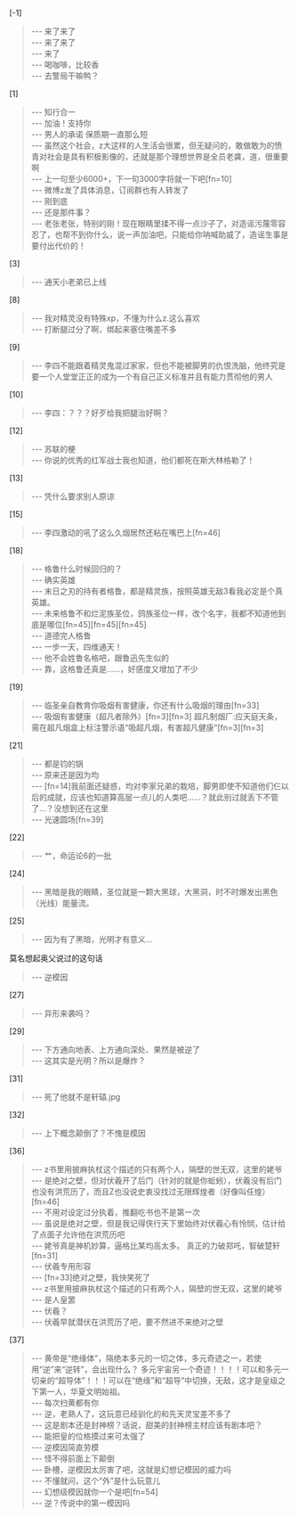 
[-1] 
>--- 来了来了<br>
>--- 来了来了<br>
>--- 来了<br>
>--- 喝咖啡，比较香<br>
>--- 去警局干嘛鸭？<br>

[1] 
>--- 知行合一<br>
>--- 加油！支持你<br>
>--- 男人的承诺 保质期一直那么短<br>
>--- 虽然这个社会，z大这样的人生活会很累，但无疑问的，敢做敢为的愤青对社会是具有积极影像的，还就是那个理想世界是全员老龚，道，很重要啊<br>
>--- 上一句至少6000+，下一句3000字将就一下吧[fn=10]<br>
>--- 微博z发了具体消息，订阅群也有人转发了<br>
>--- 刚到底<br>
>--- 还是那件事？<br>
>--- 老张老张，特别的刚！现在眼睛里揉不得一点沙子了，对造谣污蔑零容忍了，也帮不到你什么，说一声加油吧，只能给你呐喊助威了，造谣生事是要付出代价的！<br>

[3] 
>--- 通天小老弟已上线<br>

[8] 
>--- 我对精灵没有特殊xp，不懂为什么z.这么喜欢<br>
>--- 打断腿过分了啊，绑起来塞住嘴差不多<br>

[9] 
>--- 李四不能跟着精灵鬼混过家家，但也不能被脚男的仇恨洗脑，他终究是要一个人堂堂正正的成为一个有自己正义标准并且有能力贯彻他的男人<br>

[10] 
>--- 李四：？？？好歹给我把腿治好啊？<br>

[12] 
>--- 苏联的梗<br>
>--- 你说的优秀的红军战士我也知道，他们都死在斯大林格勒了！<br>

[13] 
>--- 凭什么要求别人原谅<br>

[15] 
>--- 李四激动的吼了这么久烟居然还粘在嘴巴上[fn=46]<br>

[18] 
>--- 格鲁什么时候回归的？<br>
>--- 确实英雄<br>
>--- 末日之刃的持有者格鲁，都是精灵族，按照英雄无敌3看我必定是个真英雄。<br>
>--- 未来格鲁不和烂泥族圣位，鸽族圣位一样，改个名字，我都不知道他到底是哪位[fn=45][fn=45][fn=45]<br>
>--- 道德完人格鲁<br>
>--- 一步一天，四维通天！<br>
>--- 他不会姓鲁名格吧，跟鲁迅先生似的<br>
>--- 靠，这格鲁还真是……，好感度又增加了不少<br>

[19] 
>--- 临圣亲自教育你吸烟有害健康，你还有什么吸烟的理由[fn=33]<br>
>--- 吸烟有害健康（超凡者除外）[fn=3][fn=3]
超凡制烟厂:应天庭天条，需在超凡烟盒上标注警示语“吸超凡烟，有害超凡健康”[fn=3][fn=3]<br>

[21] 
>--- 都是钧的锅<br>
>--- 原来还是因为均<br>
>--- [fn=14]我前面还疑惑，均对李家兄弟的栽培，脚男即使不知道他们仨以后的成就，应该也知道算高层一点儿的人类吧……？就此别过就丢下不管了…？没想到还在这里<br>
>--- 光速圆场[fn=39]<br>

[22] 
>--- 艹，命运论6的一批<br>

[24] 
>--- 黑暗是我的眼睛，圣位就是一颗大黑球，大黑洞，时不时爆发出黑色（光线）能量流。<br>

[25] 
>--- 因为有了黑暗，光明才有意义…

莫名想起奥父说过的这句话<br>
>--- 逆模因<br>

[27] 
>--- 异形来袭吗？<br>

[29] 
>--- 下方通向地表、上方通向深处、果然是被逆了<br>
>--- 这其实是光明？所以是爆炸？<br>

[31] 
>--- 死了他就不是轩辕.jpg<br>

[32] 
>--- 上下概念颠倒了？不愧是模因<br>

[36] 
>--- z书里用披麻执杖这个描述的只有两个人，隔壁的世无双，这里的姥爷<br>
>--- 是绝对之壁，但对伏羲开了后门（针对的就是你蚯蚓），伏羲没有后门也没有洪荒历了，而且Z也没说史衷没找过无限辉煌者（好像叫任煌）[fn=46]<br>
>--- 不用对设定过分执着，推翻吃书也不是第一次<br>
>--- 虽说是绝对之壁，但是我记得侠行天下里始终对伏羲心有怜悯，估计给了点面子允许他在洪荒历吧<br>
>--- 姥爷真是神机妙算，逼格比某均高太多。
真正的力破郑吒，智破楚轩[fn=31]<br>
>--- 伏羲专用形容<br>
>--- [fn=33]绝对之壁，我快笑死了<br>
>--- z书里用披麻执杖这个描述的只有两个人，隔壁的世无双，这里的姥爷<br>
>--- 是人皇罢<br>
>--- 伏羲？<br>
>--- 伏羲早就潜伏在洪荒历了吧，要不然进不来绝对之壁<br>

[37] 
>--- 黄帝是“绝缘体”，隔绝本多元的一切之体，多元奇迹之一，若使用“逆”来“逆转”，会出现什么？ 多元宇宙另一个奇迹！！！！可以和多元一切亲的“超导体”！！！可以在“绝缘”和“超导”中切换，无敌，这才是皇级之下第一人，华夏文明始祖。<br>
>--- 每次扫黄都有你<br>
>--- 逆，老熟人了，这玩意已经驯化的和先天灵宝差不多了<br>
>--- 这是剧本还是封神榜？话说，甜美的封神榜主材应该有剧本吧？<br>
>--- 能把皇的位格摸过来可太强了<br>
>--- 逆模因简直劳模<br>
>--- 怪不得前面上下颠倒<br>
>--- 卧槽，逆模因太厉害了吧，这就是幻想记模因的威力吗<br>
>--- 不懂就问，这个“外”是什么玩意儿<br>
>--- 幻想级模因就你一个是吧[fn=54]<br>
>--- 逆？传说中的第一模因吗<br>
